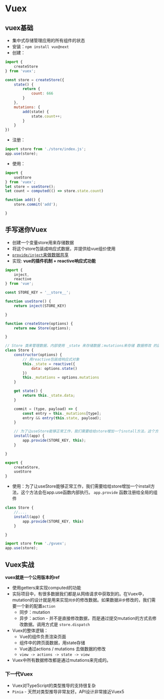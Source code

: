 # Vuex

## vuex基础

* 集中式存储管理应用的所有组件的状态
* 安装：`npm install vux@next`
* 创建：

```js
import {
    createStore
} from 'vuex';

const store = createStore({
    state() {
        return {
            count: 666
        }
    },
    mutations: {
        add(state) {
            state.count++;
        }
    }
})
```

* 注册：

```js
import store from './store/index.js';
app.use(store);
```

* 使用：

```js
import {
    useStore
} from 'vuex';
let store = useStore();
let count = computed(() => store.state.count)

function add() {
    store.commit('add');

}
```

## 手写迷你Vuex

* 创建一个变量store用来存储数据
* 将这个store包装成响应式数据，并提供给vue组价使用
* [`provide/inject`来做数据共享](https://v3.cn.vuejs.org/guide/component-provide-inject.html#%E5%A4%84%E7%90%86%E5%93%8D%E5%BA%94%E6%80%A7)
* 实现: **vue的插件机制 + reactive响应式功能**

```js
import {
    inject,
    reactive
} from 'vue';

const STORE_KEY = '__store__';

function useStore() {
    return inject(STORE_KEY)

}

function createStore(options) {
    return new Store(options);

}

// Store 类来管理数据，内部使用 _state 来存储数据；mutations来存储 数据修改 的函数
class Store {
    constructor(options) {
        // 用reactive包装成响应式对象
        this._state = reactive({
            data: options.state()
        })
        this._mutations = options.mutations
    }

    get state() {
        return this._state.data;
    }

    commit = (type, payload) => {
        const entry = this._mutations[type];
        entry && entry(this.state, payload);
    }

    // 为了让useStore能够正常工作，我们需要给给store增加一个install方法，这个方法会在app.use函数内部执行
    install(app) {
        app.provide(STORE_KEY, this);
    }

}

export {
    createStore,
    useStore
}
```

* 使用：为了让useStore能够正常工作，我们需要给给store增加一个install方法，这个方法会在app.use函数内部执行。 `app.provide` 函数注册给全局的组件

```js
class Store {
    //....
    install(app) {
        app.provide(STORE_KEY, this)
    }

}

import store from './gvuex';
app.use(store);
```

## Vuex实战

**vuex就是一个公用版本的ref**
* 使用getters来实现computed的功能
* 实际项目中，有很多数据我们都是从网络请求中获取到的。在Vuex中，mutation的设计就是用来实现`同步`的修改数据。如果数据`异步`修改的，我们需要一个新的配置`action`
    - 同步：mutation
    - 异步：action - 并不是直接修改数据，而是通过提交mutation的方式去修改数据。调用方式是 `store.dispatch`
* Vuex的整体逻辑：
    - Vue的组件负责渲染页面
    - 组件中的跨页面数据，用state存储
    - Vue通过actions / mutations 去做数据的修改
    - `view -> actions -> state -> view`
* Vuex中所有数据修改都是通过mutations来完成的。

### 下一代Vuex

* Vuex对TypeScript的类型推导的支持很复杂
* `Pinia` - 天然对类型推导非常友好。API设计非常接近Vuex5
